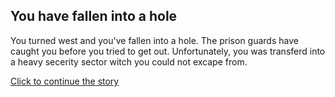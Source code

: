 ## You have fallen into a hole
You turned west and you've fallen into a hole. The prison guards have caught you before you tried to get out. Unfortunately, you was transferd into a heavy secerity sector witch you could not excape from. 

[Click to continue the story](fail-to-escape.md)
